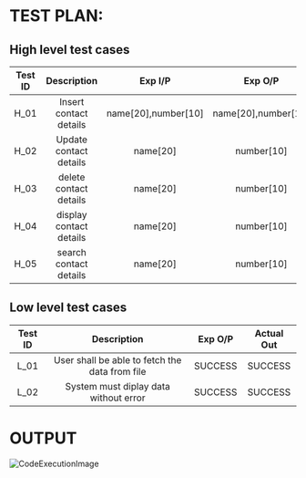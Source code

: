# TEST PLAN:
## High level test cases
|Test ID | Description                      |Exp I/P             |Exp O/P             | Actual Out         | 
|:---:   | :----------------------------:   | :-----------------:|:------------------:|:------------------:|
|H_01    | Insert contact details           |name[20],number[10] |name[20],number[10] |name[20],number[10] | 
|H_02    | Update contact details           |name[20]            |number[10]          |number[10]          | 
|H_03    | delete contact details           |name[20]            |number[10]          |number[10]          | 
|H_04    | display contact details          |name[20]            |number[10]          |number[10]          | 
|H_05    | search contact details           |name[20]            |number[10]          |number[10]          | 
## Low level test cases
|Test ID | Description                                    |Exp O/P             | Actual Out         | 
|:---:   | :------------------------------------------:   | :-----------------:|:------------------:|
|L_01    | User shall be able to fetch the data from file |SUCCESS             |SUCCESS             | 
|L_02    | System must diplay data without error          |SUCCESS             |SUCCESS             | 
# OUTPUT
![CodeExecutionImage](https://user-images.githubusercontent.com/88384193/143208153-755cc7e2-b94a-4281-b90d-1b114f3164bc.JPG)
